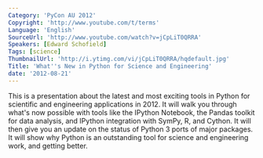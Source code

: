 ```yaml
---
Category: 'PyCon AU 2012'
Copyright: 'http://www.youtube.com/t/terms'
Language: 'English'
SourceUrl: 'http://www.youtube.com/watch?v=jCpLiT0QRRA'
Speakers: [Edward Schofield]
Tags: [science]
ThumbnailUrl: 'http://i.ytimg.com/vi/jCpLiT0QRRA/hqdefault.jpg'
Title: 'What''s New in Python for Science and Engineering'
date: '2012-08-21'
---
```

This is a presentation about the latest and most exciting tools in Python for
scientific and engineering applications in 2012. It will walk you through
what's now possible with tools like the IPython Notebook, the Pandas toolkit
for data analysis, and IPython integration with SymPy, R, and Cython. It will
then give you an update on the status of Python 3 ports of major packages. It
will show why Python is an outstanding tool for science and engineering work,
and getting better.
